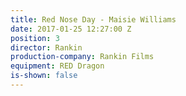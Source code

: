 ```yaml
---
title: Red Nose Day - Maisie Williams
date: 2017-01-25 12:27:00 Z
position: 3
director: Rankin
production-company: Rankin Films
equipment: RED Dragon
is-shown: false
---
```


